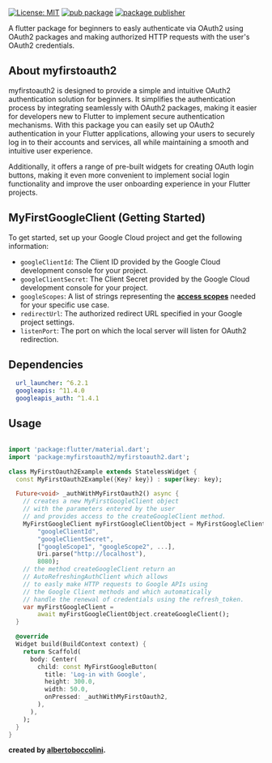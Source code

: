 [![License: MIT](https://img.shields.io/badge/License-MIT-yellow.svg)](https://opensource.org/licenses/MIT) [![pub package](https://img.shields.io/badge/pub-v0.0.1-blue)](https://pub.dev/packages/myfirstoauth2) [![package publisher](https://img.shields.io/badge/publisher-albertoboccolini-blue)](https://pub.dev/packages/myfirstoauth2/publisher)

A flutter package for beginners to easly authenticate via OAuth2 using OAuth2 packages and making authorized HTTP requests with the user's OAuth2 credentials.
## About myfirstoauth2

myfirstoauth2 is designed to provide a simple and intuitive OAuth2 authentication solution for beginners. It simplifies the authentication process by integrating seamlessly with OAuth2 packages, making it easier for developers new to Flutter to implement secure authentication mechanisms. With this package you can easily set up OAuth2 authentication in your Flutter applications, allowing your users to securely log in to their accounts and services, all while maintaining a smooth and intuitive user experience.

Additionally, it offers a range of pre-built widgets for creating OAuth login buttons, making it even more convenient to implement social login functionality and improve the user onboarding experience in your Flutter projects.
## MyFirstGoogleClient (Getting Started)

To get started, set up your Google Cloud project and get the following information:

- `googleClientId`: The Client ID provided by the Google Cloud development console for your project.
- `googleClientSecret`: The Client Secret provided by the Google Cloud development console for your project.
- `googleScopes`: A list of strings representing the **[access scopes](https://developers.google.com/identity/protocols/oauth2/scopes)** needed for your specific use case.
- `redirectUrl`: The authorized redirect URL specified in your Google project settings.
- `listenPort`: The port on which the local server will listen for OAuth2 redirection.

## Dependencies

```yaml
  url_launcher: ^6.2.1
  googleapis: ^11.4.0
  googleapis_auth: ^1.4.1
```
## Usage

```dart

import 'package:flutter/material.dart';
import 'package:myfirstoauth2/myfirstoauth2.dart';

class MyFirstOauth2Example extends StatelessWidget {
  const MyFirstOauth2Example({Key? key}) : super(key: key);

  Future<void> _authWithMyFirstOauth2() async {
    // creates a new MyFirstGoogleClient object
    // with the parameters entered by the user
    // and provides access to the createGoogleClient method.
    MyFirstGoogleClient myFirstGoogleClientObject = MyFirstGoogleClient(
        "googleClientId",
        "googleClientSecret",
        ["googleScope1", "googleScope2", ...],
        Uri.parse("http://localhost"),
        8080);
    // the method createGoogleClient return an
    // AutoRefreshingAuthClient which allows
    // to easly make HTTP requests to Google APIs using
    // the Google Client methods and which automatically
    // handle the renewal of credentials using the refresh_token.
    var myFirstGoogleClient =
        await myFirstGoogleClientObject.createGoogleClient();
  }

  @override
  Widget build(BuildContext context) {
    return Scaffold(
      body: Center(
        child: const MyFirstGoogleButton(
          title: 'Log-in with Google',
          height: 300.0,
          width: 50.0,
          onPressed: _authWithMyFirstOauth2,
        ),
      ),
    );
  }
}
```

**created by [albertoboccolini](https://github.com/albertoboccolini).**